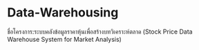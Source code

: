 # Data-Warehousing
 ชื่อโครงการ:ระบบคลังข้อมูลราคาหุ้นเพื่อสร้างบทวิเคราะห์ตลาด (Stock Price Data Warehouse System for Market Analysis)
